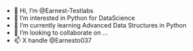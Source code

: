 - 👋 Hi, I’m @Earnest-Testlabs
- 👀 I’m interested in Python for DataScience 
- 🌱 I’m currently learning Advanced Data Structures in Python 
- 💞️ I’m looking to collaborate on ...
- 📫 X handle @Earnesto037 

<!---
Earnest-Testlabs/Earnest-Testlabs is a ✨ special ✨ repository because its `README.md` (this file) appears on your GitHub profile.
You can click the Preview link to take a look at your changes.
--->
